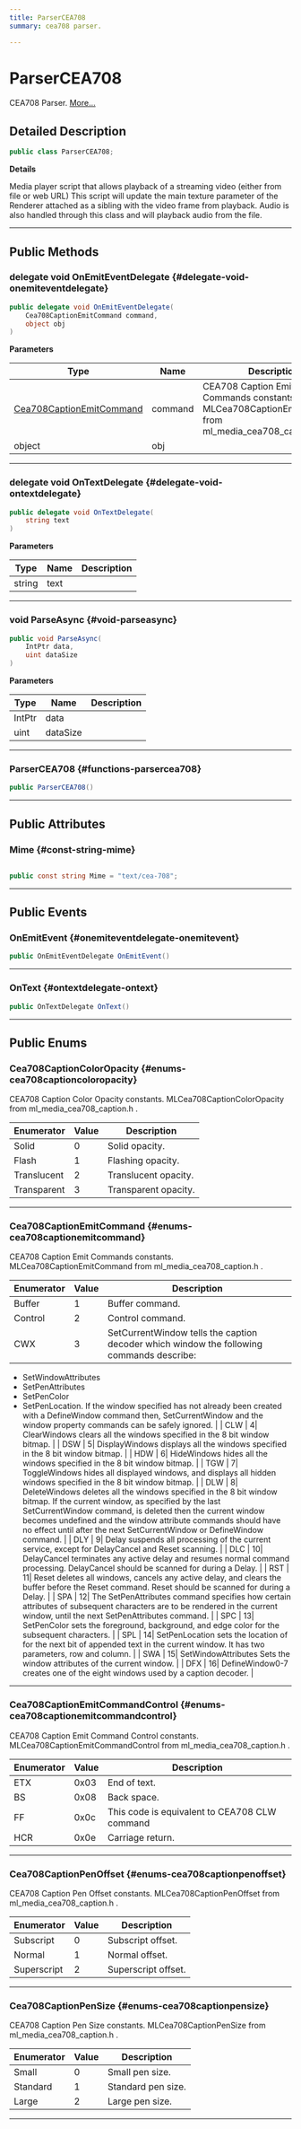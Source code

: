 ```yaml
---
title: ParserCEA708
summary: cea708 parser. 

---
```


# ParserCEA708




CEA708 Parser.   [More...](#detailed-description)  




## Detailed Description

```csharp
public class ParserCEA708; 
```


**Details**

Media player script that allows playback of a streaming video (either from file or web URL) This script will update the main texture parameter of the Renderer attached as a sibling with the video frame from playback. Audio is also handled through this class and will playback audio from the file. 





-----------



## Public Methods

### delegate void OnEmitEventDelegate {#delegate-void-onemiteventdelegate}

```csharp
public delegate void OnEmitEventDelegate(
    Cea708CaptionEmitCommand command,
    object obj
)
```


**Parameters**

| Type | Name  | Description  | 
|--|--|--|
| [Cea708CaptionEmitCommand](/versioned_docs/version-31-Aug-2023/unity-api/api/UnityEngine.XR.MagicLeap/MLMedia/ParserCEA708/UnityEngine.XR.MagicLeap.MLMedia.ParserCEA708.md#enums-cea708captionemitcommand) |command|CEA708 Caption Emit Commands constants.  MLCea708CaptionEmitCommand  from  ml&#95;media&#95;cea708&#95;caption.h . |
| object |obj||






-----------

### delegate void OnTextDelegate {#delegate-void-ontextdelegate}

```csharp
public delegate void OnTextDelegate(
    string text
)
```


**Parameters**

| Type | Name  | Description  | 
|--|--|--|
| string |text||






-----------

### void ParseAsync {#void-parseasync}

```csharp
public void ParseAsync(
    IntPtr data,
    uint dataSize
)
```


**Parameters**

| Type | Name  | Description  | 
|--|--|--|
| IntPtr |data||
| uint |dataSize||






-----------

###  ParserCEA708 {#functions-parsercea708}

```csharp
public ParserCEA708()
```






-----------

## Public Attributes

### Mime {#const-string-mime}

```csharp

public const string Mime = "text/cea-708";

```






-----------

## Public Events

### OnEmitEvent {#onemiteventdelegate-onemitevent}

```csharp
public OnEmitEventDelegate OnEmitEvent()
```






-----------

### OnText {#ontextdelegate-ontext}

```csharp
public OnTextDelegate OnText()
```






-----------

## Public Enums

### Cea708CaptionColorOpacity {#enums-cea708captioncoloropacity}

CEA708 Caption Color Opacity constants.  MLCea708CaptionColorOpacity  from  ml&#95;media&#95;cea708&#95;caption.h . 

| Enumerator | Value | Description |
| ---------- | ----- | ----------- |
| Solid | 0| Solid opacity.   |
| Flash | 1| Flashing opacity.   |
| Translucent | 2| Translucent opacity.   |
| Transparent | 3| Transparent opacity.   |








-----------

### Cea708CaptionEmitCommand {#enums-cea708captionemitcommand}

CEA708 Caption Emit Commands constants.  MLCea708CaptionEmitCommand  from  ml&#95;media&#95;cea708&#95;caption.h . 

| Enumerator | Value | Description |
| ---------- | ----- | ----------- |
| Buffer | 1| Buffer command.   |
| Control | 2| Control command.   |
| CWX | 3| SetCurrentWindow tells the caption decoder which window the following commands describe:  

* SetWindowAttributes
* SetPenAttributes
* SetPenColor
* SetPenLocation. If the window specified has not already been created with a DefineWindow command then, SetCurrentWindow and the window property commands can be safely ignored.  |
| CLW | 4| ClearWindows clears all the windows specified in the 8 bit window bitmap.   |
| DSW | 5| DisplayWindows displays all the windows specified in the 8 bit window bitmap.   |
| HDW | 6| HideWindows hides all the windows specified in the 8 bit window bitmap.   |
| TGW | 7| ToggleWindows hides all displayed windows, and displays all hidden windows specified in the 8 bit window bitmap.   |
| DLW | 8| DeleteWindows deletes all the windows specified in the 8 bit window bitmap. If the current window, as specified by the last SetCurrentWindow command, is deleted then the current window becomes undefined and the window attribute commands should have no effect until after the next SetCurrentWindow or DefineWindow command.   |
| DLY | 9| Delay suspends all processing of the current service, except for DelayCancel and Reset scanning.   |
| DLC | 10| DelayCancel terminates any active delay and resumes normal command processing. DelayCancel should be scanned for during a Delay.   |
| RST | 11| Reset deletes all windows, cancels any active delay, and clears the buffer before the Reset command. Reset should be scanned for during a Delay.   |
| SPA | 12| The SetPenAttributes command specifies how certain attributes of subsequent characters are to be rendered in the current window, until the next SetPenAttributes command.   |
| SPC | 13| SetPenColor sets the foreground, background, and edge color for the subsequent characters.   |
| SPL | 14| SetPenLocation sets the location of for the next bit of appended text in the current window. It has two parameters, row and column.   |
| SWA | 15| SetWindowAttributes Sets the window attributes of the current window.   |
| DFX | 16| DefineWindow0-7 creates one of the eight windows used by a caption decoder.   |








-----------

### Cea708CaptionEmitCommandControl {#enums-cea708captionemitcommandcontrol}

CEA708 Caption Emit Command Control constants.  MLCea708CaptionEmitCommandControl  from  ml&#95;media&#95;cea708&#95;caption.h . 

| Enumerator | Value | Description |
| ---------- | ----- | ----------- |
| ETX | 0x03| End of text.   |
| BS | 0x08| Back space.   |
| FF | 0x0c| This code is equivalent to CEA708 CLW command   |
| HCR | 0x0e| Carriage return.   |








-----------

### Cea708CaptionPenOffset {#enums-cea708captionpenoffset}

CEA708 Caption Pen Offset constants.  MLCea708CaptionPenOffset  from  ml&#95;media&#95;cea708&#95;caption.h . 

| Enumerator | Value | Description |
| ---------- | ----- | ----------- |
| Subscript | 0| Subscript offset.   |
| Normal | 1| Normal offset.   |
| Superscript | 2| Superscript offset.   |








-----------

### Cea708CaptionPenSize {#enums-cea708captionpensize}

CEA708 Caption Pen Size constants.  MLCea708CaptionPenSize  from  ml&#95;media&#95;cea708&#95;caption.h . 

| Enumerator | Value | Description |
| ---------- | ----- | ----------- |
| Small | 0| Small pen size.   |
| Standard | 1| Standard pen size.   |
| Large | 2| Large pen size.   |








-----------


